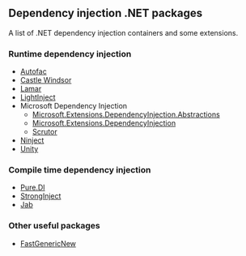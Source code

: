 Dependency injection .NET packages
---
A list of .NET dependency injection containers and some extensions.

### Runtime dependency injection

- [Autofac](https://github.com/autofac/Autofac)
- [Castle Windsor](https://github.com/castleproject/Windsor)
- [Lamar](https://github.com/JasperFx/lamar)
- [LightInject](https://github.com/seesharper/LightInject)
- Microsoft Dependency Injection
    - [Microsoft.Extensions.DependencyInjection.Abstractions](https://github.com/dotnet/runtime/blob/main/src/libraries/Microsoft.Extensions.DependencyInjection.Abstractions/README.md)
    - [Microsoft.Extensions.DependencyInjection](https://github.com/dotnet/runtime/blob/main/src/libraries/Microsoft.Extensions.DependencyInjection/README.md)
    - [Scrutor](https://github.com/khellang/Scrutor)
- [Ninject](https://github.com/ninject/Ninject)
- [Unity](https://github.com/unitycontainer/unity)

### Compile time dependency injection

- [Pure.DI](https://github.com/DevTeam/Pure.DI)
- [StrongInject](https://github.com/YairHalberstadt/stronginject)
- [Jab](https://github.com/pakrym/jab)

### Other useful packages

- [FastGenericNew](https://github.com/Nyrest/FastGenericNew)